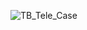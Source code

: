 
![TB_Tele_Case](https://github.com/Boisti13/3.5-Modular-Pixhawk-Copter/assets/76182879/e5fabc24-71eb-4dac-a293-26230bfc27a3)
